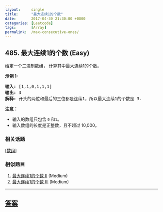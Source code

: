 ```yaml
---
layout:     single
title:      "最大连续1的个数"
date:       2017-04-30 21:30:00 +0800
categories: [Leetcode]
tags:       [Array]
permalink:  /max-consecutive-ones/
---
```


## 485. 最大连续1的个数 (Easy)

<p>给定一个二进制数组， 计算其中最大连续1的个数。</p>

<p><strong>示例 1:</strong></p>

<pre>
<strong>输入:</strong> [1,1,0,1,1,1]
<strong>输出:</strong> 3
<strong>解释:</strong> 开头的两位和最后的三位都是连续1，所以最大连续1的个数是 3.
</pre>

<p><strong>注意：</strong></p>

<ul>
	<li>输入的数组只包含&nbsp;<code>0</code> 和<code>1</code>。</li>
	<li>输入数组的长度是正整数，且不超过 10,000。</li>
</ul>

### 相关话题
  [[数组](https://github.com/openset/leetcode/tree/master/tag/array/README.md)]

### 相似题目
  1. [最大连续1的个数 II](/max-consecutive-ones-ii) (Medium)
  1. [最大连续1的个数 III](/max-consecutive-ones-iii) (Medium)

---

## [答案](https://github.com/openset/leetcode/tree/master/problems/max-consecutive-ones)
